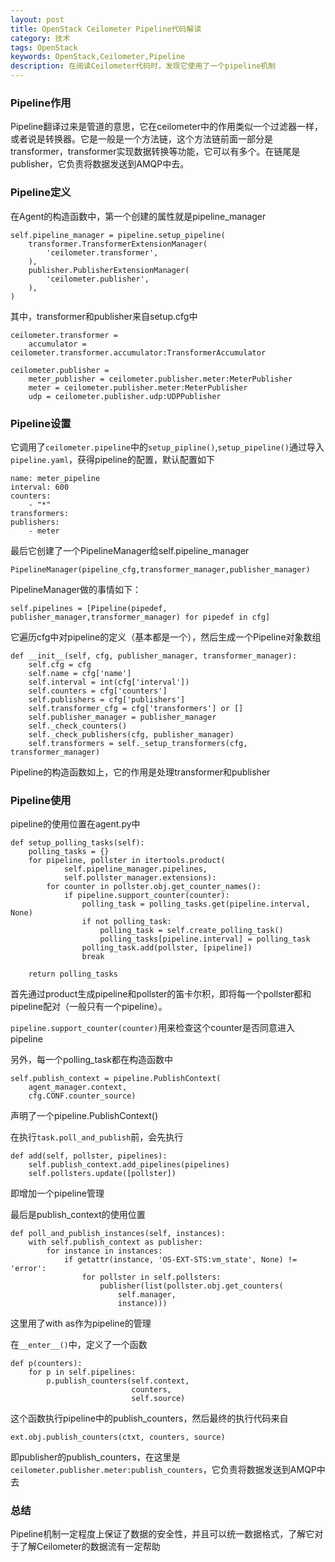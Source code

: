 ```yaml
---
layout: post
title: OpenStack Ceilometer Pipeline代码解读
category: 技术
tags: OpenStack
keywords: OpenStack,Ceilometer,Pipeline
description: 在阅读Ceilometer代码时，发现它使用了一个pipeline机制
---
```

### Pipeline作用
Pipeline翻译过来是管道的意思，它在ceilometer中的作用类似一个过滤器一样，或者说是转换器。它是一般是一个方法链，这个方法链前面一部分是transformer，transformer实现数据转换等功能，它可以有多个。在链尾是publisher，它负责将数据发送到AMQP中去。

### Pipeline定义
在Agent的构造函数中，第一个创建的属性就是pipeline_manager

    self.pipeline_manager = pipeline.setup_pipeline(
        transformer.TransformerExtensionManager(
            'ceilometer.transformer',
        ),
        publisher.PublisherExtensionManager(
            'ceilometer.publisher',
        ),
    )

其中，transformer和publisher来自setup.cfg中

    ceilometer.transformer =
        accumulator = ceilometer.transformer.accumulator:TransformerAccumulator

    ceilometer.publisher =
        meter_publisher = ceilometer.publisher.meter:MeterPublisher
        meter = ceilometer.publisher.meter:MeterPublisher
        udp = ceilometer.publisher.udp:UDPPublisher

### Pipeline设置
它调用了`ceilometer.pipeline`中的`setup_pipline()`,`setup_pipeline()`通过导入`pipeline.yaml`，获得pipeline的配置，默认配置如下

    name: meter_pipeline
    interval: 600
    counters:
        - "*"
    transformers:
    publishers:
        - meter

最后它创建了一个PipelineManager给self.pipeline_manager
    
    PipelineManager(pipeline_cfg,transformer_manager,publisher_manager)


PipelineManager做的事情如下：
    
    self.pipelines = [Pipeline(pipedef, publisher_manager,transformer_manager) for pipedef in cfg]

它遍历cfg中对pipeline的定义（基本都是一个），然后生成一个Pipeline对象数组

    def __init__(self, cfg, publisher_manager, transformer_manager):
        self.cfg = cfg
        self.name = cfg['name']
        self.interval = int(cfg['interval'])
        self.counters = cfg['counters']
        self.publishers = cfg['publishers']
        self.transformer_cfg = cfg['transformers'] or []
        self.publisher_manager = publisher_manager
        self._check_counters()
        self._check_publishers(cfg, publisher_manager)
        self.transformers = self._setup_transformers(cfg, transformer_manager)

Pipeline的构造函数如上，它的作用是处理transformer和publisher

### Pipeline使用
pipeline的使用位置在agent.py中

    def setup_polling_tasks(self):
        polling_tasks = {}
        for pipeline, pollster in itertools.product(
                self.pipeline_manager.pipelines,
                self.pollster_manager.extensions):
            for counter in pollster.obj.get_counter_names():
                if pipeline.support_counter(counter):
                    polling_task = polling_tasks.get(pipeline.interval, None)
                    if not polling_task:
                        polling_task = self.create_polling_task()
                        polling_tasks[pipeline.interval] = polling_task
                    polling_task.add(pollster, [pipeline])
                    break

        return polling_tasks

首先通过product生成pipeline和pollster的笛卡尔积，即将每一个pollster都和pipeline配对（一般只有一个pipeline）。

`pipeline.support_counter(counter)`用来检查这个counter是否同意进入pipeline

另外，每一个polling_task都在构造函数中

    self.publish_context = pipeline.PublishContext(
        agent_manager.context,
        cfg.CONF.counter_source)

声明了一个pipeline.PublishContext()

在执行`task.poll_and_publish`前，会先执行

    def add(self, pollster, pipelines):
        self.publish_context.add_pipelines(pipelines)
        self.pollsters.update([pollster])

即增加一个pipeline管理

最后是publish_context的使用位置

    def poll_and_publish_instances(self, instances):
        with self.publish_context as publisher:
            for instance in instances:
                if getattr(instance, 'OS-EXT-STS:vm_state', None) != 'error':
                    for pollster in self.pollsters:
                        publisher(list(pollster.obj.get_counters(
                            self.manager,
                            instance)))

这里用了with as作为pipeline的管理

在`__enter__()`中，定义了一个函数

    def p(counters):
        for p in self.pipelines:
            p.publish_counters(self.context,
                               counters,
                               self.source)

这个函数执行pipeline中的publish_counters，然后最终的执行代码来自

    ext.obj.publish_counters(ctxt, counters, source)

即publisher的publish_counters，在这里是`ceilometer.publisher.meter:publish_counters`，它负责将数据发送到AMQP中去

### 总结
Pipeline机制一定程度上保证了数据的安全性，并且可以统一数据格式，了解它对于了解Ceilometer的数据流有一定帮助